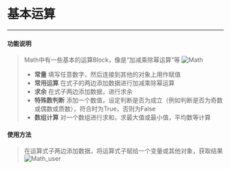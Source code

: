 # 基本运算
__________________________
#### 功能说明
>Math中有一些基本的运算Block，像是“加减乘除幂运算”等
![Math](/image/Operation/Math.jpg)
>* __常量__
填写任意数字，然后连接到其他的对象上用作赋值
>* __常用运算__
在式子的两边添加数据进行加减乘除幂运算
>* __求余__
在式子两边添加数据，进行求余
>* __特殊数判断__
添加一个数值，设定判断是否为成立（例如判断是否为奇数或偶数或质数），符合时为True，否则为False
>* __数组计算__
对一个数组进行求和，求最大值或最小值，平均数等计算


#### 使用方法
>在运算式子两边添加数据，将运算式子赋给一个变量或其他对象，获取结果
![Math_user](/image/Operation/Math_user.gif)


